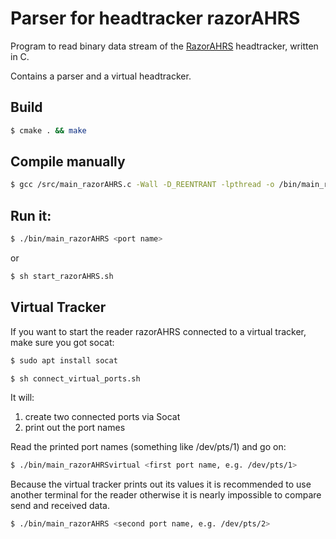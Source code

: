 Parser for headtracker razorAHRS
===

Program to read binary data stream of the [RazorAHRS](https://github.com/ptrbrtz/razor-9dof-ahrs) headtracker, written in C.

Contains a parser and a virtual headtracker.

Build
---

```bash
$ cmake . && make
```

Compile manually
---
```bash
$ gcc /src/main_razorAHRS.c -Wall -D_REENTRANT -lpthread -o /bin/main_razorAHRS
```

Run it:
---
```bash
$ ./bin/main_razorAHRS <port name> 
```

or

```bash
$ sh start_razorAHRS.sh
```




Virtual Tracker
---

If you want to start the reader razorAHRS connected to a virtual tracker, make sure you got socat:
```bash
$ sudo apt install socat 
```

```bash
$ sh connect_virtual_ports.sh
```
It will:
1. create two connected ports via Socat
2. print out the port names

Read the printed port names (something like /dev/pts/1) and go on:
```bash
$ ./bin/main_razorAHRSvirtual <first port name, e.g. /dev/pts/1>
```

Because the virtual tracker prints out its values it is recommended to use another terminal for the reader otherwise it is nearly impossible to compare send and received data.
```bash
$ ./bin/main_razorAHRS <second port name, e.g. /dev/pts/2>
```
